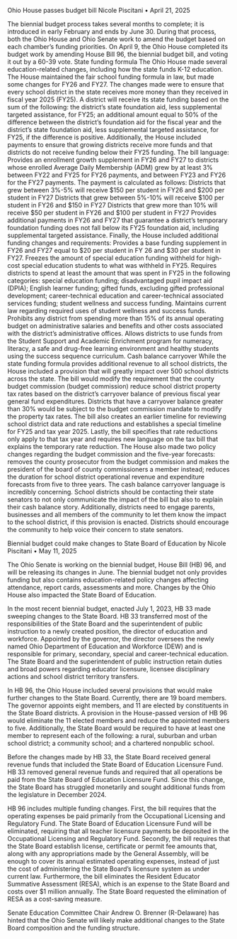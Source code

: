 Ohio House passes budget bill
Nicole Piscitani • April 21, 2025

The biennial budget process takes several months to complete; it is introduced in early February and ends by June 30. During that process, both the Ohio House and Ohio Senate work to amend the budget based on each chamber’s funding priorities. On April 9, the Ohio House completed its budget work by amending House Bill 96, the biennial budget bill, and voting it out by a 60-39 vote.
State funding formula
The Ohio House made several education-related changes, including how the state funds K-12 education. The House maintained the fair school funding formula in law, but made some changes for FY26 and FY27. The changes made were to ensure that every school district in the state receives more money than they received in fiscal year 2025 (FY25). A district will receive its state funding based on the sum of the following:
the district’s state foundation aid, less supplemental targeted assistance, for FY25;
an additional amount equal to 50% of the difference between the district’s foundation aid for the fiscal year and the district’s state foundation aid, less supplemental targeted assistance, for FY25, if the difference is positive.
Additionally, the House included payments to ensure that growing districts receive more funds and that districts do not receive funding below their FY25 funding. The bill language:
Provides an enrollment growth supplement in FY26 and FY27 to districts whose enrolled Average Daily Membership (ADM) grew by at least 3% between FY22 and FY25 for FY26 payments, and between FY23 and FY26 for the FY27 payments.
The payment is calculated as follows:
Districts that grew between 3%-5% will receive $150 per student in FY26 and $200 per student in FY27
Districts that grew between 5%-10% will receive $100 per student in FY26 and $150 in FY27
Districts that grew more than 10% will receive $50 per student in FY26 and $100 per student in FY27
Provides additional payments in FY26 and FY27 that guarantee a district’s temporary foundation funding does not fall below its FY25 foundation aid, including supplemental targeted assistance.
Finally, the House included additional funding changes and requirements:
Provides a base funding supplement in FY26 and FY27 equal to $20 per student in FY 26 and $30 per student in FY27.
Freezes the amount of special education funding withheld for high-cost special education students to what was withheld in FY25.
Requires districts to spend at least the amount that was spent in FY25 in the following categories:
special education funding;
disadvantaged pupil impact aid (DPIA);
English learner funding;
gifted funds, excluding gifted professional development;
career-technical education and career-technical associated services funding;
student wellness and success funding.
Maintains current law regarding required uses of student wellness and success funds.
Prohibits any district from spending more than 15% of its annual operating budget on administrative salaries and benefits and other costs associated with the district’s administrative offices.
Allows districts to use funds from the Student Support and Academic Enrichment program for numeracy, literacy, a safe and drug-free learning environment and healthy students using the success sequence curriculum.
Cash balance carryover
While the state funding formula provides additional revenue to all school districts, the House included a provision that will greatly impact over 500 school districts across the state. The bill would modify the requirement that the county budget commission (budget commission) reduce school district property tax rates based on the district’s carryover balance of previous fiscal year general fund expenditures. Districts that have a carryover balance greater than 30% would be subject to the budget commission mandate to modify the property tax rates. The bill also creates an earlier timeline for reviewing school district data and rate reductions and establishes a special timeline for FY25 and tax year 2025. Lastly, the bill specifies that rate reductions only apply to that tax year and requires new language on the tax bill that explains the temporary rate reduction. The House also made two policy changes regarding the budget commission and the five-year forecasts:
removes the county prosecutor from the budget commission and makes the president of the board of county commissioners a member instead;
reduces the duration for school district operational revenue and expenditure forecasts from five to three years.
The cash balance carryover language is incredibly concerning. School districts should be contacting their state senators to not only communicate the impact of the bill but also to explain their cash balance story. Additionally, districts need to engage parents, businesses and all members of the community to let them know the impact to the school district, if this provision is enacted. Districts should encourage the community to help voice their concern to state senators.

Biennial budget could make changes to State Board of Education
by Nicole Piscitani • May 11, 2025

The Ohio Senate is working on the biennial budget, House Bill (HB) 96, and will be releasing its changes in June. The biennial budget not only provides funding but also contains education-related policy changes affecting attendance, report cards, assessments and more. Changes by the Ohio House also impacted the State Board of Education.

In the most recent biennial budget, enacted July 1, 2023, HB 33 made sweeping changes to the State Board. HB 33 transferred most of the responsibilities of the State Board and the superintendent of public instruction to a newly created position, the director of education and workforce. Appointed by the governor, the director oversees the newly named Ohio Department of Education and Workforce (DEW) and is responsible for primary, secondary, special and career-technical education. The State Board and the superintendent of public instruction retain duties and broad powers regarding educator licensure, licensee disciplinary actions and school district territory transfers.

In HB 96, the Ohio House included several provisions that would make further changes to the State Board. Currently, there are 19 board members. The governor appoints eight members, and 11 are elected by constituents in the State Board districts. A provision in the House-passed version of HB 96 would eliminate the 11 elected members and reduce the appointed members to five. Additionally, the State Board would be required to have at least one member to represent each of the following: a rural, suburban and urban school district; a community school; and a chartered nonpublic school.

Before the changes made by HB 33, the State Board received general revenue funds that included the State Board of Education Licensure Fund. HB 33 removed general revenue funds and required that all operations be paid from the State Board of Education Licensure Fund. Since this change, the State Board has struggled monetarily and sought additional funds from the legislature in December 2024.

HB 96 includes multiple funding changes.
First, the bill requires that the operating expenses be paid primarily from the Occupational Licensing and Regulatory Fund. The State Board of Education Licensure Fund will be eliminated, requiring that all teacher licensure payments be deposited in the Occupational Licensing and Regulatory Fund.
Secondly, the bill requires that the State Board establish license, certificate or permit fee amounts that, along with any appropriations made by the General Assembly, will be enough to cover its annual estimated operating expenses, instead of just the cost of administering the State Board’s licensure system as under current law. Furthermore, the bill eliminates the Resident Educator Summative Assessment (RESA), which is an expense to the State Board and costs over $1 million annually. The State Board requested the elimination of RESA as a cost-saving measure.

Senate Education Committee Chair Andrew O. Brenner (R-Delaware) has hinted that the Ohio Senate will likely make additional changes to the State Board composition and the funding structure.
